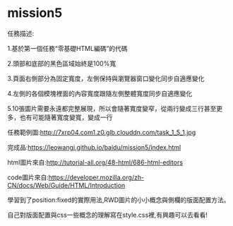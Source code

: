 # mission5

任務描述:

1.基於第一個任務“零基礎HTML編碼”的代碼

2.頭部和底部的黑色區域始終是100%寬

3.頁面右側部分為固定寬度，左側保持與瀏覽器窗口變化同步自適應變化

4.左側的各個模塊裡面的內容寬度跟隨左側整體寬度同步自適應變化

5.10張圖片需要永遠都完整展現，所以會隨著寬度變窄，從兩行變成三行甚至更多，也有可能隨著寬度變寬，變成一行

任務範例圖:http://7xrp04.com1.z0.glb.clouddn.com/task_1_5_1.jpg

完成品:https://leowangj.github.io/baidu/mission5/index.html

html圖片來自:http://tutorial-all.org/48-html/686-html-editors

code圖片來自:https://developer.mozilla.org/zh-CN/docs/Web/Guide/HTML/Introduction

學習到了position:fixed的實際用法,RWD圖片的小小概念與側欄的版面配置方法。

自己對版面配置與css一些概念的理解寫在style.css裡,有興趣可以去看看!
